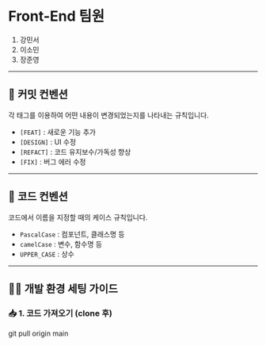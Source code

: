 # Front-End 팀원

1. 강민서  
2. 이소민  
3. 장준영  

---

## 📌 커밋 컨벤션

각 태그를 이용하여 어떤 내용이 변경되었는지를 나타내는 규칙입니다.

- `[FEAT]` : 새로운 기능 추가  
- `[DESIGN]` : UI 수정  
- `[REFACT]` : 코드 유지보수/가독성 향상  
- `[FIX]` : 버그 에러 수정  

---

## 📐 코드 컨벤션

코드에서 이름을 지정할 때의 케이스 규칙입니다.

- `PascalCase` : 컴포넌트, 클래스명 등  
- `camelCase` : 변수, 함수명 등  
- `UPPER_CASE` : 상수  

---

## 🧑‍💻 개발 환경 세팅 가이드
### 📥 1. 코드 가져오기 (clone 후)
git pull origin main
